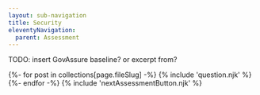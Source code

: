 ```yaml
---
layout: sub-navigation
title: Security
eleventyNavigation:
  parent: Assessment
---
```


TODO: insert GovAssure baseline? or excerpt from?

<form name="{{page.fileSlug}}">
  {%- for post in collections[page.fileSlug] -%}
    {% include 'question.njk' %}
  {%- endfor -%}
  {% include 'nextAssessmentButton.njk' %}
</form>
